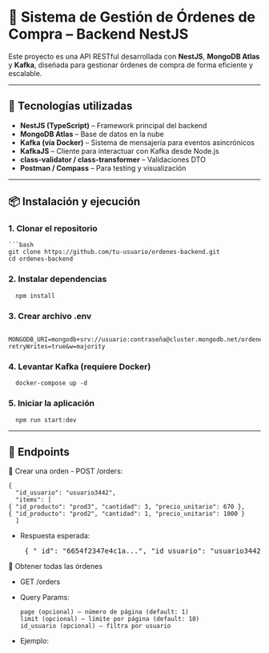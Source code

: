 # 🛒 Sistema de Gestión de Órdenes de Compra – Backend NestJS

Este proyecto es una API RESTful desarrollada con **NestJS**, **MongoDB Atlas** y **Kafka**, diseñada para gestionar órdenes de compra de forma eficiente y escalable.

---

## 🚀 Tecnologías utilizadas

- **NestJS (TypeScript)** – Framework principal del backend
- **MongoDB Atlas** – Base de datos en la nube
- **Kafka (vía Docker)** – Sistema de mensajería para eventos asincrónicos
- **KafkaJS** – Cliente para interactuar con Kafka desde Node.js
- **class-validator / class-transformer** – Validaciones DTO
- **Postman / Compass** – Para testing y visualización

---

## 📦 Instalación y ejecución

### 1. Clonar el repositorio

    ```bash
    git clone https://github.com/tu-usuario/ordenes-backend.git
    cd ordenes-backend
### 2. Instalar dependencias
      npm install
### 3. Crear archivo .env
      MONGODB_URI=mongodb+srv://usuario:contraseña@cluster.mongodb.net/ordenes_db?retryWrites=true&w=majority
### 4. Levantar Kafka (requiere Docker)
      docker-compose up -d
### 5. Iniciar la aplicación
      npm run start:dev
---

## 📮 Endpoints
🔹 Crear una orden
    - POST /orders:
                   
    {
      "id_usuario": "usuario3442",
      "items": [
    { "id_producto": "prod3", "cantidad": 3, "precio_unitario": 670 },
    { "id_producto": "prod2", "cantidad": 1, "precio_unitario": 1000 }
      ]
-  Respuesta esperada:
    <pre> { "_id": "6654f2347e4c1a...", "id_usuario": "usuario3442", "items": [ { "id_producto": "prod3", "cantidad": 3, "precio_unitario": 670, "_id": "..." } ], "total": 2010, "fecha_creacion": "2025-05-06T16:22:29.275Z", "__v": 0 } </pre>
🔹 Obtener todas las órdenes
- GET /orders

- Query Params:

      page (opcional) – número de página (default: 1)
      limit (opcional) – límite por página (default: 10)
      id_usuario (opcional) – filtra por usuario

- Ejemplo:



